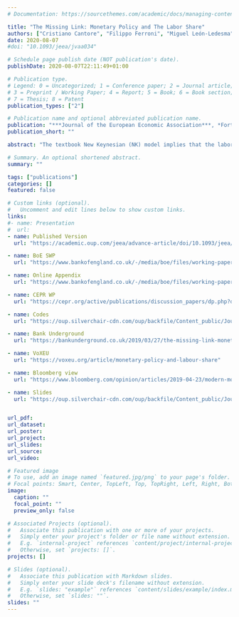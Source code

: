 ```yaml
---
# Documentation: https://sourcethemes.com/academic/docs/managing-content/

title: "The Missing Link: Monetary Policy and The Labor Share"
authors: ["Cristiano Cantore", "Filippo Ferroni", "Miguel León-Ledesma"]
date: 2020-08-07
#doi: "10.1093/jeea/jvaa034"

# Schedule page publish date (NOT publication's date).
publishDate: 2020-08-07T22:11:49+01:00

# Publication type.
# Legend: 0 = Uncategorized; 1 = Conference paper; 2 = Journal article;
# 3 = Preprint / Working Paper; 4 = Report; 5 = Book; 6 = Book section;
# 7 = Thesis; 8 = Patent
publication_types: ["2"]

# Publication name and optional abbreviated publication name.
publication: "***Journal of the European Economic Association***, *Forthcoming*"
publication_short: ""

abstract: "The textbook New Keynesian (NK) model implies that the labor share is procyclical conditional on a monetary policy shock. We present evidence that a monetary policy tightening robustly increased the labor share and decreased real wages during the Great Moderation period in the United States, the Euro Area, the United Kingdom, Australia, and Canada. We show that this is inconsistent not only with the basic NK model, but also with medium-scale NK models commonly used for monetary policy analysis and where it is possible to break the direct link between the labor share and the inverse markup. Our results imply that either NK models are unable to separate the dynamics of the labor share from the markup or markups do not respond in the way NK models predict."

# Summary. An optional shortened abstract.
summary: ""

tags: ["publications"]
categories: []
featured: false

# Custom links (optional).
#   Uncomment and edit lines below to show custom links.
links:
#- name: Presentation
#  url:
- name: Published Version
  url: "https://academic.oup.com/jeea/advance-article/doi/10.1093/jeea/jvaa034/5884931?guestAccessKey=a5c5cb4d-cba5-4ccb-a796-37c9b64f3cac"

- name: BoE SWP
  url: "https://www.bankofengland.co.uk/-/media/boe/files/working-paper/2020/the-missing-link-monetary-policy-and-the-labor-share.pdf?la=en&hash=A322DA7BFBCEE59B4093807B8D3A88682DB45713"

- name: Online Appendix
  url: "https://www.bankofengland.co.uk/-/media/boe/files/working-paper/2020/the-missing-link-monetary-policy-and-the-labor-share-appendix.pdf?la=en&hash=E5B6718B66E8AED82B78761E812BDE3BE58C4E7F"

- name: CEPR WP
  url: "https://cepr.org/active/publications/discussion_papers/dp.php?dpno=13551"

- name: Codes
  url: "https://oup.silverchair-cdn.com/oup/backfile/Content_public/Journal/jeea/PAP/10.1093_jeea_jvaa034/2/jvaa034_replication_codes_cantore_ferroni_leon_ledesma.zip?Expires=1614029060&Signature=g0GOthF7pJqX9eyBeCIgRBg5q~5nUHk8Dg~RHuGh-F1JRf5-akrxEkvM-ZJYTHyC39ZdssM1h0w0O9Mg6FbSgiEm1yckq8uerlb5gyMosmTBBwGD-F~DjXfrwwM2ABbqXdmUTED-Yt9Qqa0P2Dgrp-ii7SPXDv-9rBdQeN1U6Wng3BfVki4ZYtqnHhiSyrtyD5chyQyT0BTReiiSAQoJr0FP-dTEuh4hw2NdZw2ElWB4-dffLGoRiVgAsUrl~x~6duP0AvgH4OIIyB3ONF8RsHNTsRxfUaJnvkOYX3uFZ1usS1QS1~zsQoC6pAIFk0QFSuir8iwVRuA6AXCFeNcUiw__&Key-Pair-Id=APKAIE5G5CRDK6RD3PGA"

- name: Bank Underground
  url: "https://bankunderground.co.uk/2019/03/27/the-missing-link-monetary-policy-and-the-labor-share/"

- name: VoXEU
  url: "https://voxeu.org/article/monetary-policy-and-labour-share"

- name: Bloomberg view
  url: "https://www.bloomberg.com/opinion/articles/2019-04-23/modern-monetary-theory-austrian-economics-deserve-skepticism"

- name: Slides
  url: "https://oup.silverchair-cdn.com/oup/backfile/Content_public/Journal/jeea/PAP/10.1093_jeea_jvaa034/2/jvaa034_ccffll_teaching_slides_pres_missing_link.pdf?Expires=1614029334&Signature=W-FNOxm4v6LMDw4UcDE8zIf8qYn4km6uKbAzZ-HfcI1dA1JtXSKY7B5dZMGXYf9AyN3hxuC7CRKdtANehS3O3iHW9-pW~kyaukmHLu7Zg3~4q6e2MdjuES2tsUFa3RliWG~Z7X2Uxzsszc8f7N1YbEdNjoSuxnJl03SqR~d8OdL0lDXfhqhp8RB6MzryxMGvWVTS~ZRyqFnm3MdcRcNIyDmikqiz2lpQ087GWeNgDsQAP8PVjzdaONph20sD5VwHwfzouv4HzEJZn08CuYeJNyMSdbjXrLKoiZfTsrT3EJOdlooyXpBlARFpXarm0ejOo7Av00fYKwXKaDrqwvD8og__&Key-Pair-Id=APKAIE5G5CRDK6RD3PGA"


url_pdf:
url_dataset:
url_poster:
url_project:
url_slides:
url_source:
url_video:

# Featured image
# To use, add an image named `featured.jpg/png` to your page's folder.
# Focal points: Smart, Center, TopLeft, Top, TopRight, Left, Right, BottomLeft, Bottom, BottomRight.
image:
  caption: ""
  focal_point: ""
  preview_only: false

# Associated Projects (optional).
#   Associate this publication with one or more of your projects.
#   Simply enter your project's folder or file name without extension.
#   E.g. `internal-project` references `content/project/internal-project/index.md`.
#   Otherwise, set `projects: []`.
projects: []

# Slides (optional).
#   Associate this publication with Markdown slides.
#   Simply enter your slide deck's filename without extension.
#   E.g. `slides: "example"` references `content/slides/example/index.md`.
#   Otherwise, set `slides: ""`.
slides: ""
---
```

